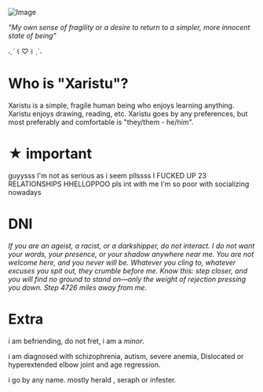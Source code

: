 ![Image](https://github.com/user-attachments/assets/ad1ebbb2-977d-4576-aa61-dbe30cfdddb3)



*"My own sense of fragility or a desire to return to a simpler, more innocent state of being"*

˗ˏˋ ꒰ ♡ ꒱ ˎˊ˗
# Who is "Xaristu"?



Xaristu is a simple, fragile human being who enjoys learning anything. Xaristu enjoys drawing, reading, etc. Xaristu goes by any preferences, but most preferably and comfortable is "they/them - he/him". 



#   ★ important 

guyysss I'm not as serious as i seem pllssss I FUCKED UP 23 RELATIONSHIPS HHELLOPPOO pls int with me I'm so poor with socializing nowadays 






# DNI 



*If you are an ageist, a racist, or a darkshipper, do not interact. I do not want your words, your presence, or your shadow anywhere near me. You are not welcome here, and you never will be. Whatever you cling to, whatever excuses you spit out, they crumble before me. Know this: step closer, and you will find no ground to stand on—only the weight of rejection pressing you down. Step 4726 miles away from me.*




# Extra




i am befriending, do not fret, i am a *minor*.





i am diagnosed with schizophrenia, autism, severe anemia, Dislocated or hyperextended elbow joint and age regression.














i go by any name. mostly herald , seraph or infester.











